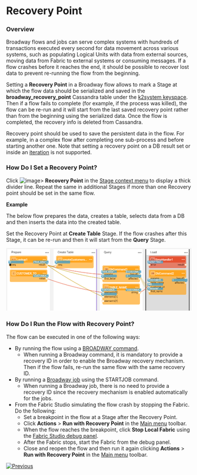 # Recovery Point

### Overview

Broadway flows and jobs can serve complex systems with hundreds of transactions executed every second for data movement across various systems, such as populating Logical Units with data from external sources, moving data from Fabric to external systems or consuming messages. If a flow crashes before it reaches the end, it should be possible to recover lost data to prevent re-running the flow from the beginning.  

Setting a **Recovery Point** in a Broadway flow allows to mark a Stage at which the flow data should be serialized and saved in the **broadway_recovery_point** Cassandra table under the [k2system keyspace](/articles/02_fabric_architecture/06_cassandra_keyspaces_for_fabric.md). Then if a flow fails to complete (for example, if the process was killed), the flow can be re-run and it will start from the last saved recovery point rather than from the beginning using the serialized data. Once the flow is completed, the recovery info is deleted from Cassandra.

Recovery point should be used to save the persistent data in the flow. For example, in a complex flow after completing one sub-process and before starting another one. Note that setting a recovery point on a DB result set or inside an [iteration](21_iterations.md) is not supported. 

### How Do I Set a Recovery Point?

Click ![image](images/99_19_dots.PNG)> **Recovery Point** in the [Stage context menu](18_broadway_flow_window.md#stage-context-menu) to display a thick divider line. Repeat the same in additional Stages if more than one Recovery point should be set in the same flow. 

**Example**

The below flow prepares the data, creates a table, selects data from a DB and then inserts the data into the created table.

Set the Recovery Point at **Create Table** Stage. If the flow crashes after this Stage, it can be re-run and then it will start from the **Query** Stage. 

![image](images/99_29_recovery_01.PNG)



### How Do I Run the Flow with Recovery Point?

The flow can be executed in one of the following ways:

* By running the flow using a [BROADWAY command](/articles/02_fabric_architecture/04_fabric_commands.md#fabric-broadway).
  * When running a Broadway command, it is mandatory to provide a recovery ID in order to enable the Broadway recovery mechanism. Then if the flow fails, re-run the same flow with the same recovery ID.
* By running a [Broadway job](/articles/20_jobs_and_batch_services/05_create_a_new_broadway_job.md) using the STARTJOB command. 
  * When running a Broadway job, there is no need to provide a recovery ID since the recovery mechanism is enabled automatically for the jobs.
* From the Fabric Studio simulating the flow crash by stopping the Fabric. Do the following:
  * Set a breakpoint in the flow at a Stage after the Recovery Point.
  * Click **Actions** > **Run with Recovery Point** in the [Main menu](18_broadway_flow_window.md#main-menu) toolbar.
  * When the flow reaches the breakpoint, click **Stop Local Fabric** using the [Fabric Studio debug panel](/articles/04_fabric_studio/01_UI_components_and_menus.md#fabric-studio-debug-panel).
  * After the Fabric stops, start the Fabric from the debug panel.
  * Close and reopen the flow and then run it again clicking **Actions** > **Run with Recovery Point** in the [Main menu](18_broadway_flow_window.md#main-menu) toolbar.



[![Previous](/articles/images/Previous.png)](28_actor_editor.md)

